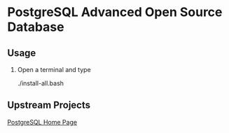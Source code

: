 # PostgreSQL Advanced Open Source Database

## Usage

1. Open a terminal and type

	./install-all.bash

## Upstream Projects
[PostgreSQL Home Page](http://www.postgresql.org/)
